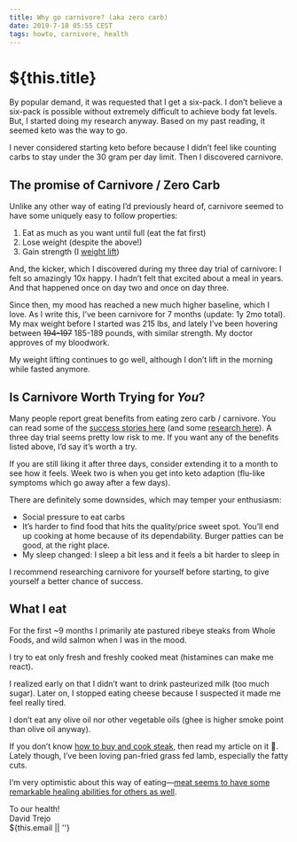 ```yaml
---
title: Why go carnivore? (aka zero carb)
date: 2019-7-18 05:55 CEST
tags: howto, carnivore, health
---
```

# ${this.title}

By popular demand, it was requested that I get a six-pack. I don’t believe a six-pack is possible without extremely difficult to achieve body fat levels. But, I started doing my research anyway.  Based on my past reading, it seemed keto was the way to go. 

I never considered starting keto before because I didn’t feel like counting carbs to stay under the 30 gram per day limit. Then I discovered carnivore. 

## The promise of Carnivore / Zero Carb

Unlike any other way of eating I’d previously heard of, carnivore seemed to have some uniquely easy to follow properties:

1. Eat as much as you want until full (eat the fat first)
2. Lose weight (despite the above!)
3. Gain strength (I [weight lift][1])

And, the kicker, which I discovered during my three day trial of carnivore: I felt so amazingly 10x happy. I hadn’t felt that excited about a meal in years. And that happened once on day two and once on day three.

Since then, my mood has reached a new much higher baseline, which I love. As I write this, I’ve been carnivore for 7 months (update: 1y 2mo total). My max weight before I started was 215 lbs, and lately I’ve been hovering between <strike>194-197</strike> 185-189 pounds, with similar strength. My doctor approves of my bloodwork.

My weight lifting continues to go well, although I don’t lift in the morning while fasted anymore. 

## Is Carnivore Worth Trying for *You*?
Many people report great benefits from eating zero carb / carnivore. You can read some of the [success stories here](https://meatrx.com/category/success-stories/) (and some [research here](https://meatrx.com/category/research-articles/)). A three day trial seems pretty low risk to me. If you want any of the benefits listed above, I’d say it’s worth a try.

If you are still liking it after three days, consider extending it to a month to see how it feels. Week two is when you get into keto adaption (flu-like symptoms which go away after a few days).

There are definitely some downsides, which may temper your enthusiasm:

- Social pressure to eat carbs
- It’s harder to find food that hits the quality/price sweet spot. You’ll end up cooking at home because of its dependability. Burger patties can be good, at the right place.
- My sleep changed: I sleep a bit less and it feels a bit harder to sleep in

I recommend researching carnivore for yourself before starting, to give yourself a better chance of success.

## What I eat
For the first ~9 months I primarily ate pastured ribeye steaks from Whole Foods, and wild salmon when I was in the mood.

I try to eat only fresh and freshly cooked meat (histamines can make me react).

I realized early on that I didn’t want to drink pasteurized milk (too much sugar). Later on, I stopped eating cheese because I suspected it made me feel really tired.

I don’t eat any olive oil nor other vegetable oils (ghee is higher smoke point than olive oil anyway).

If you don’t know [how to buy and cook steak][2], then read my article on it 🙂. Lately though, I’ve been loving pan-fried grass fed lamb, especially the fatty cuts.

I‘m very optimistic about this way of eating—[meat seems to have some remarkable healing abilities for others as well][3]. 

To our health!  
<span class="serif i">David Trejo</span><br/>
${this.email || ''}

[1]: https://dtrejo.com/lifting
[2]: https://dtrejo.com/how-to-buy-and-cook-steak
[3]: https://meatrx.com/category/success-stories/
